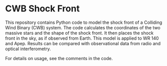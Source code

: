 # CWB Shock Front

This repository contains Python code to model the shock front of a Colliding Wind Binary (CWB) system. 
The code calculates the coordinates of the two massive stars and the shape of the shock front.
It then places the shock front in the sky, as if observed from Earth.
This model is applied to WR 140 and Apep.
Results can be compared with observational data from radio and optical interferometry.

For details on usage, see the comments in the code.
